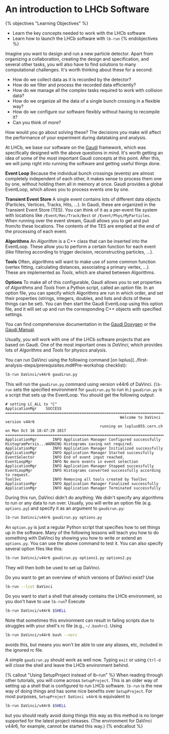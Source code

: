 # An introduction to LHCb Software

{% objectives "Learning Objectives" %}
* Learn the key concepts needed to work with the LHCb software
* Learn how to launch the LHCb software with `lb-run`
{% endobjectives %} 

Imagine you want to design and run a new particle detector.
Apart from organizing a collaboration, creating the design and specification, and several other tasks, you will also have to find solutions to many computational challenges.
It's worth thinking about these for a second:

 - How do we collect data as it is recorded by the detector?
 - How do we filter and process the recorded data efficiently?
 - How do we manage all the complex tasks required to work with collision data?
 - How do we organize all the data of a single bunch crossing in a flexible way?
 - How do we configure our software flexibly without having to recompile it?
 - Can you think of more?

How would you go about solving these?
The decisions you make will affect the performance of your experiment during datataking and analysis.

At LHCb, we base our software on the [Gaudi](https://proj-gaudi.web.cern.ch/proj-gaudi/) framework, which was specifically designed with the above questions in mind.
It's worth getting an idea of some of the most important Gaudi concepts at this point.
After this, we will jump right into running the software and getting useful things done.

**Event Loop**
Because the individual bunch crossings (events) are almost completely independent of each other, it makes sense to process them one by one, without holding them all in memory at once.
Gaudi provides a global EventLoop, which allows you to process events one by one.

**Transient Event Store**
A single event contains lots of different data objects (Particles, Vertices, Tracks, Hits, ...).
In Gaudi, these are organized in the Transient Event Store (TES).
You can think of it as a per-event file system with locations like `/Event/Rec/Track/Best` or `/Event/Phys/MyParticles`.
When running over the event stream, Gaudi allows you to get and put from/to these locations.
The contents of the TES are emptied at the end of the processing of each event.

**Algorithms**
An *Algorithm* is a C++ class that can be inserted into the EventLoop.
These allow you to perform a certain function for each event (like filtering according to trigger decision, reconstructing particles, ...).

**Tools**
Often, algorithms will want to make use of some common function (vertex fitting, calculating distances, associating a primary vertex, ...).
These are implemented as *Tools*, which are shared between Algorithms.

**Options**
To make all of this configurable, Gaudi allows you to set properties of *Algorithms* and *Tools* from a Python script, called an *option* file.
In an option file, you can specify which Algorithms are run in which order, and set their properties (strings, integers, doubles, and lists and dicts of these things can be set).
You can then start the Gaudi EventLoop using this option file, and it will set up and run the corresponding C++ objects with specified settings.

You can find comprehensive documentation in the [Gaudi Doxygen](https://proj-gaudi.web.cern.ch/proj-gaudi/releases/latest/doxygen/) or the [Gaudi Manual](http://lhcb-comp.web.cern.ch/lhcb-comp/Frameworks/Gaudi/Gaudi_v9/GUG/GUG.pdf).

Usually, you will work with one of the LHCb software projects that are based on Gaudi.
One of the most important ones is *DaVinci*, which provides lots of *Algorithms* and *Tools* for physics analysis.

You can run DaVinci using the following command [on lxplus](../first-analysis-steps/prerequisites.md#Pre-workshop checklist):
```bash
lb-run DaVinci/v44r6 gaudirun.py
```

This will run the `gaudirun.py` command using version v44r6 of DaVinci. (`lb-run` sets the specified environment for `gaudirun.py` to run in.)
`gaudirun.py` is a script that sets up the EventLoop.
You should get the following output:

```
# setting LC_ALL to "C"
ApplicationMgr    SUCCESS
====================================================================================================================================
                                                   Welcome to DaVinci version v44r6
                                          running on lxplus055.cern.ch on Mon Oct 16 10:47:29 2017
====================================================================================================================================
ApplicationMgr       INFO Application Manager Configured successfully
HistogramPersis...WARNING Histograms saving not required.
ApplicationMgr       INFO Application Manager Initialized successfully
ApplicationMgr       INFO Application Manager Started successfully
EventSelector        INFO End of event input reached.
EventLoopMgr         INFO No more events in event selection
ApplicationMgr       INFO Application Manager Stopped successfully
EventLoopMgr         INFO Histograms converted successfully according to request.
ToolSvc              INFO Removing all tools created by ToolSvc
ApplicationMgr       INFO Application Manager Finalized successfully
ApplicationMgr       INFO Application Manager Terminated successfully
```

During this run, DaVinci didn't do anything: We didn't specify any algorithms to run or any data to run over.
Usually, you will write an option file (e.g. `options.py`) and specify it as an argument to `gaudirun.py`:

```bash
lb-run DaVinci/v44r6 gaudirun.py options.py
```

An `option.py` is just a regular Python script that specifies how to set things up in the software.
Many of the following lessons will teach you how to do something with DaVinci by showing you how to write or extend an `options.py`.
You can use the above command to test it.
You can also specify several option files like this:
```bash
lb-run DaVinci/v44r6 gaudirun.py options1.py options2.py
```
They will then both be used to set up DaVinci.

Do you want to get an overview of which versions of DaVinci exist? Use
```bash
lb-run --list DaVinci
```
Do you want to start a shell that already contains the LHCb environment, so you don't have to use `lb-run`?
Execute
```bash
lb-run DaVinci/v44r6 $SHELL
```
Note that sometimes this environment can result in failing scripts due to struggles with your shell's rc file (e.g., `~/.bashrc`). Using
```bash
lb-run DaVinci/v44r6 bash --norc
```
avoids this, but means you won't be able to use any aliases, etc, included in the ignored rc file.

A simple `gaudirun.py` should work as well now.
Typing `exit` or using `Ctrl-d` will close the shell and leave the LHCb environment behind.

{% callout "Using SetupProject instead of lb-run" %}
When reading through other tutorials, you will come across `SetupProject`.
This is an older way of setting up a shell that is configured to run LHCb software.
`lb-run` is the new way of doing things and has some nice benefits over `SetupProject`.
For most purposes, `SetupProject DaVinci v44r6` is equivalent to
```bash
lb-run DaVinci/v44r6 $SHELL
```
but you should really avoid doing things this way as this method is no longer supported for the latest project releases. (The environment for DaVinci v44r6, for example, cannot be started this way.)
{% endcallout %} 
